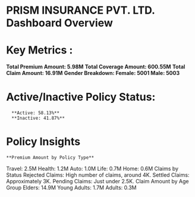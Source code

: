 # PRISM INSURANCE PVT. LTD. Dashboard Overview

# Key Metrics :

   **Total Premium Amount: 5.98M**
   **Total Coverage Amount: 600.55M**
   **Total Claim Amount: 16.91M**
   **Gender Breakdown:
      Female: 5001
      Male: 5003**
 # Active/Inactive Policy Status:
      
      **Active: 58.13%**
      **Inactive: 41.87%**
 # Policy Insights
    **Premium Amount by Policy Type**
Travel: 2.5M
Health: 1.2M
Auto: 1.0M
Life: 0.7M
Home: 0.6M
Claims by Status
Rejected Claims: High number of claims, around 4K.
Settled Claims: Approximately 3K.
Pending Claims: Just under 2.5K.
Claim Amount by Age Group
Elders: 14.9M
Young Adults: 1.7M
Adults: 0.3M
